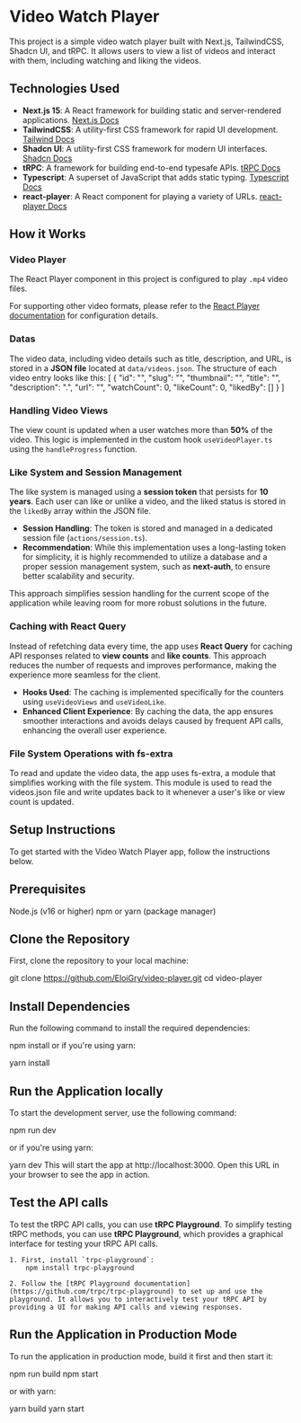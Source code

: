 # Video Watch Player

This project is a simple video watch player built with Next.js, TailwindCSS, Shadcn UI, and tRPC. It allows users to view a list of videos and interact with them, including watching and liking the videos.

## Technologies Used

- **Next.js 15**: A React framework for building static and server-rendered applications.
  [Next.js Docs](https://nextjs.org/docs)
- **TailwindCSS**: A utility-first CSS framework for rapid UI development.
  [Tailwind Docs](https://tailwindcss.com/)
- **Shadcn UI**: A utility-first CSS framework for modern UI interfaces.
  [Shadcn Docs](https://ui.shadcn.com/)
- **tRPC**: A framework for building end-to-end typesafe APIs.
  [tRPC Docs](https://trpc.io/)
- **Typescript**: A superset of JavaScript that adds static typing.
[Typescript Docs](https://www.typescriptlang.org/)
- **react-player**: A React component for playing a variety of URLs.
[react-player Docs](https://github.com/CookPete/react-player/)

## How it Works

### Video Player 
The React Player component in this project is configured to play `.mp4` video files.

For supporting other video formats, please refer to the [React Player documentation](https://github.com/CookPete/react-player/) for configuration details.

### Datas
The video data, including video details such as title, description, and URL, is stored in a **JSON file** located at `data/videos.json`. The structure of each video entry looks like this:
[
  {
    "id": "",
    "slug": "",
    "thumbnail": "",
    "title": "",
    "description": ".",
    "url": "",
    "watchCount": 0,
    "likeCount": 0,
    "likedBy": []
  }
]


### Handling Video Views
The view count is updated when a user watches more than **50%** of the video. This logic is implemented in the custom hook `useVideoPlayer.ts` using the `handleProgress` function.

### Like System and Session Management

The like system is managed using a **session token** that persists for **10 years**. Each user can like or unlike a video, and the liked status is stored in the `likedBy` array within the JSON file.

- **Session Handling**: The token is stored and managed in a dedicated session file (`actions/session.ts`).
- **Recommendation**: While this implementation uses a long-lasting token for simplicity, it is highly recommended to utilize a database and a proper session management system, such as **next-auth**, to ensure better scalability and security.

This approach simplifies session handling for the current scope of the application while leaving room for more robust solutions in the future.


### Caching with React Query

Instead of refetching data every time, the app uses **React Query** for caching API responses related to **view counts** and **like counts**. This approach reduces the number of requests and improves performance, making the experience more seamless for the client. 

- **Hooks Used**: The caching is implemented specifically for the counters using `useVideoViews` and `useVideoLike`.
- **Enhanced Client Experience**: By caching the data, the app ensures smoother interactions and avoids delays caused by frequent API calls, enhancing the overall user experience.

### File System Operations with fs-extra
To read and update the video data, the app uses fs-extra, a module that simplifies working with the file system. This module is used to read the videos.json file and write updates back to it whenever a user's like or view count is updated.

## Setup Instructions
To get started with the Video Watch Player app, follow the instructions below.

## Prerequisites
Node.js (v16 or higher)
npm or yarn (package manager)

## Clone the Repository
First, clone the repository to your local machine:

git clone https://github.com/EloiGry/video-player.git
cd video-player

## Install Dependencies 
Run the following command to install the required dependencies:

npm install
or if you're using yarn:

yarn install

## Run the Application locally
To start the development server, use the following command:

npm run dev

or if you're using yarn:

yarn dev
This will start the app at http://localhost:3000. Open this URL in your browser to see the app in action.


## Test the API calls

To test the tRPC API calls, you can use **tRPC Playground**.
To simplify testing tRPC methods, you can use **tRPC Playground**, which provides a graphical interface for testing your tRPC API calls.

    1. First, install `trpc-playground`:
        npm install trpc-playground

    2. Follow the [tRPC Playground documentation](https://github.com/trpc/trpc-playground) to set up and use the playground. It allows you to interactively test your tRPC API by providing a UI for making API calls and viewing responses.

## Run the Application in Production Mode 
To run the application in production mode, build it first and then start it:

npm run build
npm start

or with yarn:

yarn build
yarn start
